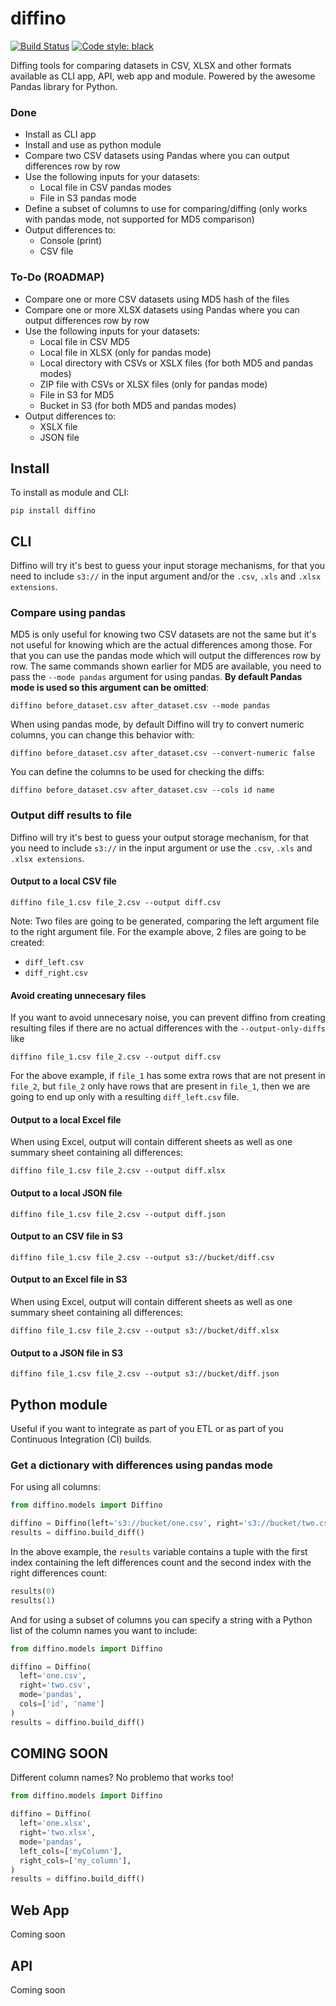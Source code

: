 diffino
====
[![Build Status](https://travis-ci.com/IntuitiveWebSolutions/diffino.svg?branch=master)](https://travis-ci.com/IntuitiveWebSolutions/diffino)
[![Code style: black](https://img.shields.io/badge/code%20style-black-000000.svg)](https://github.com/ambv/black)

Diffing tools for comparing datasets in CSV, XLSX and other formats available as CLI app, API, web app and module. Powered by the awesome Pandas library for Python.

### Done
- Install as CLI app
- Install and use as python module
- Compare two CSV datasets using Pandas where you can output differences row by row
- Use the following inputs for your datasets:
  - Local file in CSV pandas modes
  - File in S3 pandas mode
- Define a subset of columns to use for comparing/diffing (only works with pandas mode, not supported for MD5 comparison)
- Output differences to:
  - Console (print)
  - CSV file

### To-Do (ROADMAP)
- Compare one or more CSV datasets using MD5 hash of the files
- Compare one or more XLSX datasets using Pandas where you can output differences row by row
- Use the following inputs for your datasets:
  - Local file in CSV MD5
  - Local file in XLSX (only for pandas mode)
  - Local directory with CSVs or XSLX files (for both MD5 and pandas modes)
  - ZIP file with CSVs or XLSX files (only for pandas mode)
  - File in S3 for MD5
  - Bucket in S3 (for both MD5 and pandas modes)
- Output differences to:
  - XSLX file
  - JSON file

## Install

To install as module and CLI:

```
pip install diffino
```

## CLI

Diffino will try it's best to guess your input storage mechanisms, for that you need to include `s3://` in the input argument and/or the `.csv`, `.xls` and `.xlsx extensions`.

### Compare using pandas

MD5 is only useful for knowing two CSV datasets are not the same but it's not useful for knowing which are the actual differences among those. For that you can use the pandas mode which will output the differences row by row.
The same commands shown earlier for MD5 are available, you need to pass the `--mode pandas` argument for using pandas. **By default Pandas mode is used so this argument can be omitted**:

```
diffino before_dataset.csv after_dataset.csv --mode pandas
```

When using pandas mode, by default Diffino will try to convert numeric columns, you can change this behavior with:

```
diffino before_dataset.csv after_dataset.csv --convert-numeric false
```

You can define the columns to be used for checking the diffs:

```
diffino before_dataset.csv after_dataset.csv --cols id name
```

### Output diff results to file

Diffino will try it's best to guess your output storage mechanism, for that you need to include `s3://` in the input argument or use the `.csv`, `.xls` and `.xlsx extensions`.

#### Output to a local CSV file
```
diffino file_1.csv file_2.csv --output diff.csv
```

Note: Two files are going to be generated, comparing the left argument file to the right argument file. For the example above, 2 files are going to be created:

* `diff_left.csv`
* `diff_right.csv`

#### Avoid creating unnecesary files

If you want to avoid unnecesary noise, you can prevent diffino from creating resulting files if there are no actual differences with the `--output-only-diffs` like
```
diffino file_1.csv file_2.csv --output diff.csv
```

For the above example, if `file_1` has some extra rows that are not present in `file_2`, but `file_2` only have rows that are present in `file_1`, then we are going to end up only with a resulting `diff_left.csv` file.


#### Output to a local Excel file

When using Excel, output will contain different sheets as well as one summary sheet containing all differences:

```
diffino file_1.csv file_2.csv --output diff.xlsx
```

#### Output to a local JSON file

```
diffino file_1.csv file_2.csv --output diff.json
```

#### Output to an CSV file in S3

```
diffino file_1.csv file_2.csv --output s3://bucket/diff.csv
```

#### Output to an Excel file in S3
When using Excel, output will contain different sheets as well as one summary sheet containing all differences:

```
diffino file_1.csv file_2.csv --output s3://bucket/diff.xlsx
```

#### Output to a JSON file in S3

```
diffino file_1.csv file_2.csv --output s3://bucket/diff.json
```

## Python module

Useful if you want to integrate as part of you ETL or as part of you Continuous Integration (CI) builds.

### Get a dictionary with differences using pandas mode
For using all columns:

```python
from diffino.models import Diffino

diffino = Diffino(left='s3://bucket/one.csv', right='s3://bucket/two.csv', mode='pandas')
results = diffino.build_diff()
```

In the above example, the `results` variable contains a tuple with the first index containing
the left differences count and the second index with the right differences count:

```python
results(0)
results(1)
```

And for using a subset of columns you can specify a string with a Python list of the column names you want to include:

```python
from diffino.models import Diffino

diffino = Diffino(
  left='one.csv',
  right='two.csv',
  mode='pandas',
  cols=['id', 'name']
)
results = diffino.build_diff()
```

## COMING SOON
Different column names? No problemo that works too! 

```python
from diffino.models import Diffino

diffino = Diffino(
  left='one.xlsx',
  right='two.xlsx',
  mode='pandas',
  left_cols=['myColumn'],
  right_cols=['my_column'],
)
results = diffino.build_diff()
```

## Web App

Coming soon

## API

Coming soon

